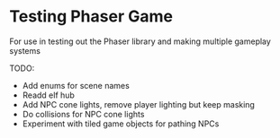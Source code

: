 # Testing Phaser Game  
For use in testing out the Phaser library and making multiple gameplay systems

TODO:
- Add enums for scene names
- Readd elf hub
- Add NPC cone lights, remove player lighting but keep masking
- Do collisions for NPC cone lights
- Experiment with tiled game objects for pathing NPCs
